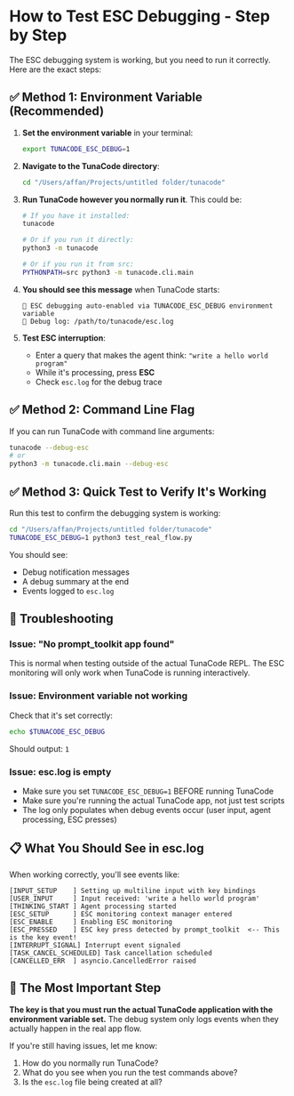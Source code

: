 # How to Test ESC Debugging - Step by Step

The ESC debugging system is working, but you need to run it correctly. Here are the exact steps:

## ✅ Method 1: Environment Variable (Recommended)

1. **Set the environment variable** in your terminal:
   ```bash
   export TUNACODE_ESC_DEBUG=1
   ```

2. **Navigate to the TunaCode directory**:
   ```bash
   cd "/Users/affan/Projects/untitled folder/tunacode"
   ```

3. **Run TunaCode however you normally run it**. This could be:
   ```bash
   # If you have it installed:
   tunacode
   
   # Or if you run it directly:
   python3 -m tunacode
   
   # Or if you run it from src:
   PYTHONPATH=src python3 -m tunacode.cli.main
   ```

4. **You should see this message** when TunaCode starts:
   ```
   🐛 ESC debugging auto-enabled via TUNACODE_ESC_DEBUG environment variable
   📝 Debug log: /path/to/tunacode/esc.log
   ```

5. **Test ESC interruption**:
   - Enter a query that makes the agent think: `"write a hello world program"`
   - While it's processing, press **ESC**
   - Check `esc.log` for the debug trace

## ✅ Method 2: Command Line Flag

If you can run TunaCode with command line arguments:

```bash
tunacode --debug-esc
# or
python3 -m tunacode.cli.main --debug-esc
```

## ✅ Method 3: Quick Test to Verify It's Working

Run this test to confirm the debugging system is working:

```bash
cd "/Users/affan/Projects/untitled folder/tunacode"
TUNACODE_ESC_DEBUG=1 python3 test_real_flow.py
```

You should see:
- Debug notification messages
- A debug summary at the end
- Events logged to `esc.log`

## 🐛 Troubleshooting

### Issue: "No prompt_toolkit app found"
This is normal when testing outside of the actual TunaCode REPL. The ESC monitoring will only work when TunaCode is running interactively.

### Issue: Environment variable not working
Check that it's set correctly:
```bash
echo $TUNACODE_ESC_DEBUG
```
Should output: `1`

### Issue: esc.log is empty
- Make sure you set `TUNACODE_ESC_DEBUG=1` BEFORE running TunaCode
- Make sure you're running the actual TunaCode app, not just test scripts
- The log only populates when debug events occur (user input, agent processing, ESC presses)

## 📋 What You Should See in esc.log

When working correctly, you'll see events like:

```
[INPUT_SETUP    ] Setting up multiline input with key bindings
[USER_INPUT     ] Input received: 'write a hello world program'
[THINKING_START ] Agent processing started
[ESC_SETUP      ] ESC monitoring context manager entered
[ESC_ENABLE     ] Enabling ESC monitoring
[ESC_PRESSED    ] ESC key press detected by prompt_toolkit  <-- This is the key event!
[INTERRUPT_SIGNAL] Interrupt event signaled
[TASK_CANCEL_SCHEDULED] Task cancellation scheduled
[CANCELLED_ERR  ] asyncio.CancelledError raised
```

## 🎯 The Most Important Step

**The key is that you must run the actual TunaCode application with the environment variable set.** The debug system only logs events when they actually happen in the real app flow.

If you're still having issues, let me know:
1. How do you normally run TunaCode?
2. What do you see when you run the test commands above?
3. Is the `esc.log` file being created at all?